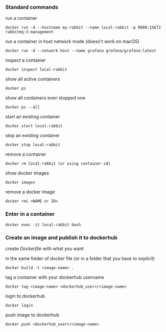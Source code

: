 ### Standard commands
run a container
```
docker run -d --hostname my-rabbit --name local-rabbit -p 8080:15672 rabbitmq:3-management
```
run a container in host network mode (doesn't work on macOS)
```
docker run -d --network host --name grafana grafana/grafana:latest
```
inspect a container
```
docker inspect local-rabbit
```
show all active containers
```
docker ps
```
show all containers even stopped one
```
docker ps --all
```
start an existing container
```
docker start local-rabbit
```
stop an existing container
```
docker stop local-rabbit
```
remove a container
```
docker rm local-rabbit (or using container-id)
```
show docker images
```
docker images
```
remove a docker image
```
docker rmi <NAME or ID>
```

### Enter in a container
```
docker exec -it local-rabbit bash
```

### Create an image and publish it to dockerhub
create *Dockerfile* with what you want

in the same folder of docker file (or in a folder that you have to explicit)
```
docker build -t <image-name> .
```
tag a container with your dockerhub username
```
docker tag <image-name> <dockerhub_user>/<image-name>
```
login to dockerhub
```
docker login
```
push image to dockerhub
```
docker push <dockerhub_user>/<image-name>
```
